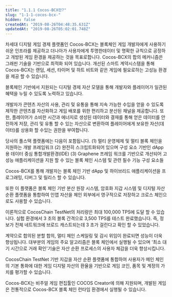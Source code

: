 ```yaml
---
title: "1.1.1 Cocos-BCX란?"
slug: "1-1-1-cocos-bcx-"
hidden: false
createdAt: "2019-08-26T04:48:35.631Z"
updatedAt: "2019-08-26T05:02:01.748Z"
---
```

차세대 디지털 게임 경제 플랫폼인 Cocos-BCX는 블록체인 게임 개발자에게 사용하기 쉬운 인프라를 제공하고 더나아가 사용자에게 투명한데이터 및 명확한 규칙으로 공정하고 개방된 게임 환경을 제공하는 것을 목표로합니다. Cocos-BCX의 합의 메커니즘은 그래핀 기술을 기반으로 최적화 되어 있습니다. 개선된 스마트 계약시스템을 통해 Cocos-BCX는 랜덤, 세션, 타이머 및 하트 비트와 같은 게임에 필요로하는 고성능 환경을 제공 할 수 있습니다.

블록체인 기반에서 지원되는 디지털 경제 자산 모델을 통해 개발자와 플레이어가 일관된 혜택을 누릴 수 있도록 노력하고 있습니다.

개발자가 콘텐츠 자산의 사용, 관리 및 유통을 통해 지속 가능한 수입을 얻을 수 있도록 제작한 콘텐츠를 자산화하고 게임 배포를 위한 편리하고 분산된 채널을 제공합니다. 또한, 플레이어가 소비한 시간과 에너지로 생성된 데이터와 결재를 통해 얻은 데이터를 안전하게 저장, 관리 및 유통 할 수 있는 자산으로 변환하여 플레이어에게 보유한 자산(데이터)를 상용화 할 수있는 권한을 부여합니다.

당사의 풀스택 플랫폼에는 다음이 포함됩니다.
(1) 멀티 운영체제 및 멀티 블록 체인을 지원하는 개발 프레임워크
(2) 완전히 스크립트화되어 있으며 구성 요소 기반인 dApp용 데이터 중심 통합개발환경(IDE)
(3) Graphene 프레임 워크를 기반으로 개선되어 고성능 애플리케이션을 지원 할 수 있는 블록 체인 시스템 및 관련 필수 기능 구성 요소들

Cocos-BCX를 통해 개발자는 블록 체인 기반 dApp 및 하이브리드 애플리케이션을 프로그래밍, 디버그 및 릴리스 할 수 있습니다.

또한 이 플랫폼은 블록 체인 기반 분산 원장 시스템, 암호화 지갑 시스템 및 디지털 자산 순환 플랫폼을 통합하여 인앱 자산을 체인 외부에서 영구적으로 저장하고 크로스 체인으로도 사용할 수 있습니다.

이론적으로 CocosChain TestNet의 처리량은 최대 100,000 TPS에 도달 할 수 있습니다. 실험 환경에서 3 초의 블록 간격으로 3,500 TPS를 테스트 완료했습니다. 즉, 정보가 전체 네트워크에 브로드 캐스트되는데 3 초가 걸린다고 확인 할 수 있었습니다.

계약으로 합의된 분할 합의, 멀티 체인 스케일링 및 감시 위임이 완료되면 성능이 더욱 향상됩니다. 대부분의 게임의 주요 알고리즘은 블록 체인에서 실행될 수 있으며 '최소 대기 시간으로 거래 확인'기술은 자산 순환 프로세스의 사용자 체감을 더욱 향상시킵니다.

CocosChain TestNet 기반 지갑을 자산 순환 플랫폼에 통합하여 사용자가 메인 체인의 기본 통화에 대한 게임 디지털 자산의 환율을 기반으로 게임 코인, 품목 및 계정의 가치를 평가할 수 있습니다.

Cocos-BCX는 비주얼 게임 편집툴인 COCOS Creator에 의해 지원되며, 개발된 게임은 전통적으로 Cocos-BCX 블록 체인 런타임 환경에서 실행될 수 있습니다.